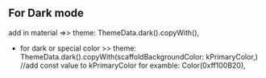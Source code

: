## For Dark mode
add in material =>> theme: ThemeData.dark().copyWith(),
- for dark or special color >> theme: ThemeData.dark().copyWith(scaffoldBackgroundColor: kPrimaryColor,) 
//add const value to kPrimaryColor for examble: Color(0xff100B20),
